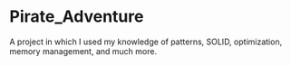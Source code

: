 # Pirate_Adventure
A project in which I used my knowledge of patterns, SOLID, optimization, memory management, and much more.
